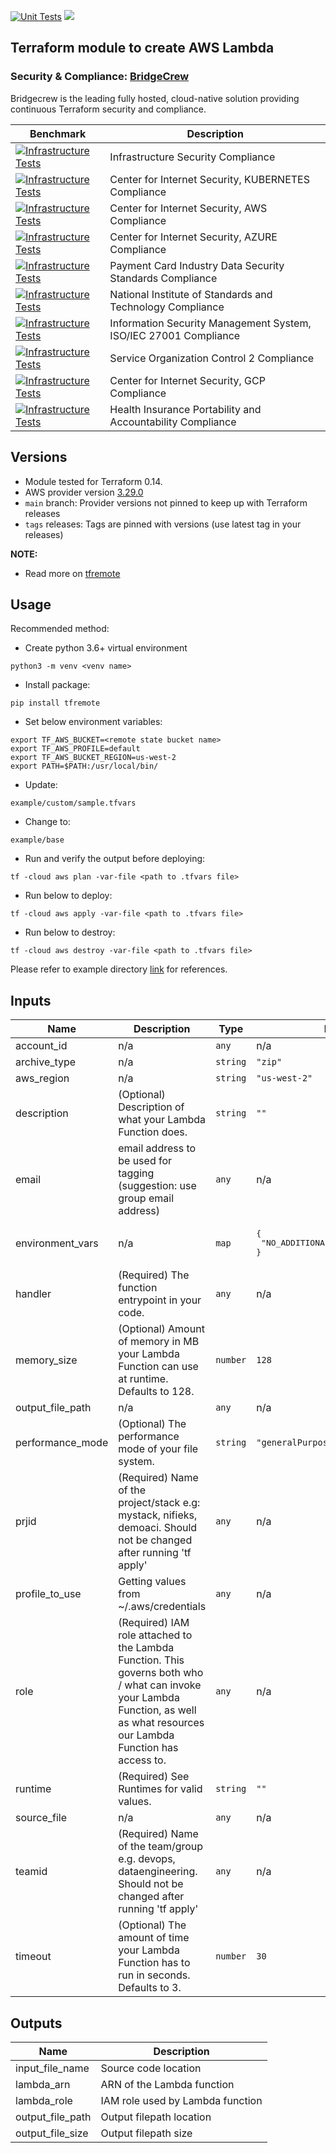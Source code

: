 [![Unit Tests](https://github.com/tomarv2/terraform-aws-lambda/actions/workflows/unit_test.yml/badge.svg?branch=main)](https://github.com/tomarv2/terraform-aws-lambda/actions/workflows/unit_test.yml)
[![](https://img.shields.io/badge/license-Apache%202-blue.svg)](https://www.apache.org/licenses/LICENSE-2.0)

## Terraform module to create AWS Lambda

### Security & Compliance: [BridgeCrew](https://bridgecrew.io/)

Bridgecrew is the leading fully hosted, cloud-native solution providing continuous Terraform security and compliance.

| Benchmark | Description |
|--------|---------------|
| [![Infrastructure Tests](https://www.bridgecrew.cloud/badges/github/tomarv2/terraform-aws-lambda/general)](https://www.bridgecrew.cloud/link/badge?vcs=github&fullRepo=tomarv2%2Fterraform-aws-lambda&benchmark=INFRASTRUCTURE+SECURITY) | Infrastructure Security Compliance |
| [![Infrastructure Tests](https://www.bridgecrew.cloud/badges/github/tomarv2/terraform-aws-lambda/cis_kubernetes)](https://www.bridgecrew.cloud/link/badge?vcs=github&fullRepo=tomarv2%2Fterraform-aws-lambda&benchmark=CIS+KUBERNETES+V1.5)| Center for Internet Security, KUBERNETES Compliance |
| [![Infrastructure Tests](https://www.bridgecrew.cloud/badges/github/tomarv2/terraform-aws-lambda/cis_aws)](https://www.bridgecrew.cloud/link/badge?vcs=github&fullRepo=tomarv2%2Fterraform-aws-lambda&benchmark=CIS+AWS+V1.2) | Center for Internet Security, AWS Compliance |
| [![Infrastructure Tests](https://www.bridgecrew.cloud/badges/github/tomarv2/terraform-aws-lambda/cis_azure)](https://www.bridgecrew.cloud/link/badge?vcs=github&fullRepo=tomarv2%2Fterraform-aws-lambda&benchmark=CIS+AZURE+V1.1) | Center for Internet Security, AZURE Compliance |
| [![Infrastructure Tests](https://www.bridgecrew.cloud/badges/github/tomarv2/terraform-aws-lambda/pci)](https://www.bridgecrew.cloud/link/badge?vcs=github&fullRepo=tomarv2%2Fterraform-aws-lambda&benchmark=PCI-DSS+V3.2) | Payment Card Industry Data Security Standards Compliance |
| [![Infrastructure Tests](https://www.bridgecrew.cloud/badges/github/tomarv2/terraform-aws-lambda/nist)](https://www.bridgecrew.cloud/link/badge?vcs=github&fullRepo=tomarv2%2Fterraform-aws-lambda&benchmark=NIST-800-53) | National Institute of Standards and Technology Compliance |
| [![Infrastructure Tests](https://www.bridgecrew.cloud/badges/github/tomarv2/terraform-aws-lambda/iso)](https://www.bridgecrew.cloud/link/badge?vcs=github&fullRepo=tomarv2%2Fterraform-aws-lambda&benchmark=ISO27001) | Information Security Management System, ISO/IEC 27001 Compliance |
| [![Infrastructure Tests](https://www.bridgecrew.cloud/badges/github/tomarv2/terraform-aws-lambda/soc2)](https://www.bridgecrew.cloud/link/badge?vcs=github&fullRepo=tomarv2%2Fterraform-aws-lambda&benchmark=SOC2)| Service Organization Control 2 Compliance |
| [![Infrastructure Tests](https://www.bridgecrew.cloud/badges/github/tomarv2/terraform-aws-lambda/cis_gcp)](https://www.bridgecrew.cloud/link/badge?vcs=github&fullRepo=tomarv2%2Fterraform-aws-lambda&benchmark=CIS+GCP+V1.1) | Center for Internet Security, GCP Compliance |
| [![Infrastructure Tests](https://www.bridgecrew.cloud/badges/github/tomarv2/terraform-aws-lambda/hipaa)](https://www.bridgecrew.cloud/link/badge?vcs=github&fullRepo=tomarv2%2Fterraform-aws-lambda&benchmark=HIPAA) | Health Insurance Portability and Accountability Compliance |

## Versions

- Module tested for Terraform 0.14.
- AWS provider version [3.29.0](https://registry.terraform.io/providers/hashicorp/aws/latest)
- `main` branch: Provider versions not pinned to keep up with Terraform releases
- `tags` releases: Tags are pinned with versions (use latest tag in your releases)

**NOTE:** 

- Read more on [tfremote](https://github.com/tomarv2/tfremote)

## Usage

Recommended method:

- Create python 3.6+ virtual environment 
```
python3 -m venv <venv name>
```

- Install package:
```
pip install tfremote
```

- Set below environment variables:
```
export TF_AWS_BUCKET=<remote state bucket name>
export TF_AWS_PROFILE=default
export TF_AWS_BUCKET_REGION=us-west-2
export PATH=$PATH:/usr/local/bin/
```  

- Update:
```
example/custom/sample.tfvars
```

- Change to: 
```
example/base
``` 

- Run and verify the output before deploying:
```
tf -cloud aws plan -var-file <path to .tfvars file>
```

- Run below to deploy:
```
tf -cloud aws apply -var-file <path to .tfvars file>
```

- Run below to destroy:
```
tf -cloud aws destroy -var-file <path to .tfvars file>
```

Please refer to example directory [link](example/README.md) for references.

## Inputs

| Name | Description | Type | Default | Required |
|------|-------------|------|---------|:--------:|
| account\_id | n/a | `any` | n/a | yes |
| archive\_type | n/a | `string` | `"zip"` | no |
| aws\_region | n/a | `string` | `"us-west-2"` | no |
| description | (Optional) Description of what your Lambda Function does. | `string` | `""` | no |
| email | email address to be used for tagging (suggestion: use group email address) | `any` | n/a | yes |
| environment\_vars | n/a | `map` | <pre>{<br>  "NO_ADDITIONAL_BUILD_VARS": "TRUE"<br>}</pre> | no |
| handler | (Required) The function entrypoint in your code. | `any` | n/a | yes |
| memory\_size | (Optional) Amount of memory in MB your Lambda Function can use at runtime. Defaults to 128. | `number` | `128` | no |
| output\_file\_path | n/a | `any` | n/a | yes |
| performance\_mode | (Optional) The performance mode of your file system. | `string` | `"generalPurpose"` | no |
| prjid | (Required) Name of the project/stack e.g: mystack, nifieks, demoaci. Should not be changed after running 'tf apply' | `any` | n/a | yes |
| profile\_to\_use | Getting values from ~/.aws/credentials | `any` | n/a | yes |
| role | (Required) IAM role attached to the Lambda Function. This governs both who / what can invoke your Lambda Function, as well as what resources our Lambda Function has access to. | `any` | n/a | yes |
| runtime | (Required) See Runtimes for valid values. | `string` | `""` | no |
| source\_file | n/a | `any` | n/a | yes |
| teamid | (Required) Name of the team/group e.g. devops, dataengineering. Should not be changed after running 'tf apply' | `any` | n/a | yes |
| timeout | (Optional) The amount of time your Lambda Function has to run in seconds. Defaults to 3. | `number` | `30` | no |

## Outputs

| Name | Description |
|------|-------------|
| input\_file\_name | Source code location |
| lambda\_arn | ARN of the Lambda function |
| lambda\_role | IAM role used by Lambda function |
| output\_file\_path | Output filepath location |
| output\_file\_size | Output filepath size |

